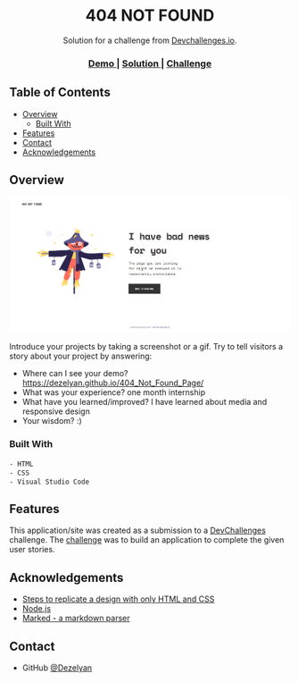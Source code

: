 <!-- Please update value in the {}  -->

<h1 align="center">404 NOT FOUND</h1>

<div align="center">
   Solution for a challenge from  <a href="http://devchallenges.io" target="_blank">Devchallenges.io</a>.
</div>

<div align="center">
  <h3>
    <a href="https://dezelyan.github.io/404_Not_Found_Page/">
      Demo
    </a>
    <span> | </span>
    <a href="https://github.com/Dezelyan/404_Not_Found_Page">
      Solution
    </a>
    <span> | </span>
    <a href="https://devchallenges.io/challenges/wBunSb7FPrIepJZAg0sY">
      Challenge
    </a>
  </h3>
</div>

<!-- TABLE OF CONTENTS -->

## Table of Contents

- [Overview](#overview)
  - [Built With](#built-with)
- [Features](#features)
- [Contact](#contact)
- [Acknowledgements](#acknowledgements)

<!-- OVERVIEW -->

## Overview

![screenshot](screenshots/screen_version.png)

Introduce your projects by taking a screenshot or a gif. Try to tell visitors a story about your project by answering:

- Where can I see your demo?
  https://dezelyan.github.io/404_Not_Found_Page/
- What was your experience?
   one month internship
- What have you learned/improved?
   I have learned about media and responsive design
- Your wisdom? :)

### Built With

<!-- This section should list any major frameworks that you built your project using. Here are a few examples.-->

    - HTML
    - CSS
    - Visual Studio Code

## Features

<!-- List the features of your application or follow the template. Don't share the figma file here :) -->

This application/site was created as a submission to a [DevChallenges](https://devchallenges.io/challenges) challenge. The [challenge](https://devchallenges.io/challenges/wBunSb7FPrIepJZAg0sY) was to build an application to complete the given user stories.


## Acknowledgements

<!-- This section should list any articles or add-ons/plugins that helps you to complete the project. This is optional but it will help you in the future. For exmpale -->

- [Steps to replicate a design with only HTML and CSS](https://devchallenges-blogs.web.app/how-to-replicate-design/)
- [Node.js](https://nodejs.org/)
- [Marked - a markdown parser](https://github.com/chjj/marked)

## Contact

- GitHub [@Dezelyan](https://github.com/Dezelyan)
